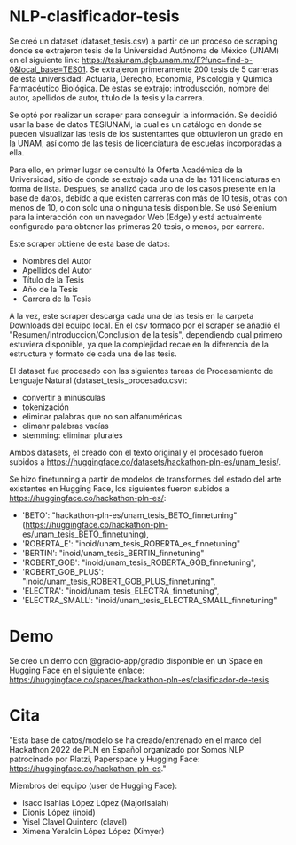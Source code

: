 # NLP-clasificador-tesis

Se creó un dataset (dataset_tesis.csv) a partir de un proceso de scraping donde se extrajeron tesis de la Universidad Autónoma de México (UNAM) en el siguiente link: https://tesiunam.dgb.unam.mx/F?func=find-b-0&local_base=TES01. Se extrajeron primeramente 200 tesis de 5 carreras de esta universidad: Actuaría, Derecho, Economía, Psicología y Química Farmacéutico Biológica. De estas se extrajo: introduscción, nombre del autor, apellidos de autor, título de la tesis y la carrera. 

Se optó por realizar un scraper para conseguir la información. Se decidió usar la base de datos TESIUNAM, la cual es un catálogo en donde se pueden visualizar las tesis de los sustentantes que obtuvieron un grado en la UNAM, así como de las tesis de licenciatura de escuelas incorporadas a ella.

Para ello, en primer lugar se consultó la Oferta Académica de la Universidad, sitio de donde se extrajo cada una de las 131 licenciaturas en forma de lista. Después, se analizó cada uno de los casos presente en la base de datos, debido a que existen carreras con más de 10 tesis, otras con menos de 10, o con solo una o ninguna tesis disponible. Se usó Selenium para la interacción con un navegador Web (Edge) y está actualmente configurado para obtener las primeras 20 tesis, o menos, por carrera.

Este scraper obtiene de esta base de datos:

  -  Nombres del Autor
  -  Apellidos del Autor
  -  Título de la Tesis
  -  Año de la Tesis
  -  Carrera de la Tesis

A la vez, este scraper descarga cada una de las tesis en la carpeta Downloads del equipo local. En el csv formado por el scraper se añadió el "Resumen/Introduccion/Conclusion de la tesis", dependiendo cual primero estuviera disponible, ya que la complejidad recae en la diferencia de la estructura y formato de cada una de las tesis.

El dataset fue procesado con las siguientes tareas de Procesamiento de Lenguaje Natural (dataset_tesis_procesado.csv):
- convertir a minúsculas
- tokenización
- eliminar palabras que no son alfanuméricas
- elimanr palabras vacías
- stemming: eliminar plurales

Ambos datasets, el creado con el texto original y el procesado fueron subidos a https://huggingface.co/datasets/hackathon-pln-es/unam_tesis/.

Se hizo finetunning a partir de modelos de transformes del estado del arte existentes en Hugging Face, los siguientes fueron subidos a https://huggingface.co/hackathon-pln-es/:
- 'BETO': "hackathon-pln-es/unam_tesis_BETO_finnetuning" (https://huggingface.co/hackathon-pln-es/unam_tesis_BETO_finnetuning),
- 'ROBERTA_E': "inoid/unam_tesis_ROBERTA_es_finnetuning"
- 'BERTIN': "inoid/unam_tesis_BERTIN_finnetuning"
- 'ROBERT_GOB': "inoid/unam_tesis_ROBERTA_GOB_finnetuning",
- 'ROBERT_GOB_PLUS': "inoid/unam_tesis_ROBERT_GOB_PLUS_finnetuning",
- 'ELECTRA': "inoid/unam_tesis_ELECTRA_finnetuning",
- 'ELECTRA_SMALL': "inoid/unam_tesis_ELECTRA_SMALL_finnetuning"

# Demo

Se creó un demo con @gradio-app/gradio disponible en un Space en Hugging Face en el siguiente enlace: https://huggingface.co/spaces/hackathon-pln-es/clasificador-de-tesis

# Cita

"Esta base de datos/modelo se ha creado/entrenado en el marco del Hackathon 2022 de PLN en Español organizado por Somos NLP patrocinado por Platzi, Paperspace y Hugging Face: https://huggingface.co/hackathon-pln-es."

Miembros del equipo (user de Hugging Face):
- Isacc Isahias López López (MajorIsaiah)
- Dionis López (inoid)
- Yisel Clavel Quintero (clavel)
- Ximena Yeraldin López López (Ximyer)
